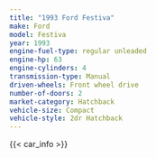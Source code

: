 ```yaml
---
title: "1993 Ford Festiva"
make: Ford
model: Festiva
year: 1993
engine-fuel-type: regular unleaded
engine-hp: 63
engine-cylinders: 4
transmission-type: Manual
driven-wheels: Front wheel drive
number-of-doors: 2
market-category: Hatchback
vehicle-size: Compact
vehicle-style: 2dr Hatchback
---
```


{{< car_info >}}
